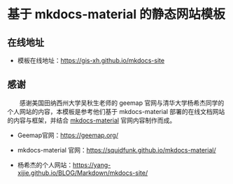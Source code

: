 # 基于 mkdocs-material 的静态网站模板



## 在线地址

- 模板在线地址：https://gis-xh.github.io/mkdocs-site



## 感谢

&emsp;&emsp;感谢美国田纳西州大学吴秋生老师的 geemap 官网与清华大学杨希杰同学的个人网站的内容，本模板是参考他们基于 mkdocs-material 部署的在线文档网站的内容与框架，并结合 [mkdocs-material](https://squidfunk.github.io/mkdocs-material/) 官网内容制作而成。

- Geemap官网：https://geemap.org/

- mkdocs-material 官网：https://squidfunk.github.io/mkdocs-material/

- 杨希杰的个人网站：https://yang-xijie.github.io/BLOG/Markdown/mkdocs-site/



